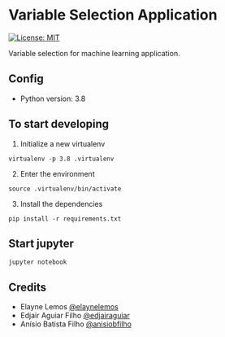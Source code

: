 # Variable Selection Application
[![License: MIT](https://img.shields.io/badge/License-MIT-blue.svg)](https://github.com/elaynelemos/ml-variable-selection/blob/main/LICENSE)

Variable selection for machine learning application.


## Config
- Python version: 3.8

## To start developing
1. Initialize a new virtualenv
```shell-session
virtualenv -p 3.8 .virtualenv
```
2. Enter the environment
```shell-session
source .virtualenv/bin/activate
```
3. Install the dependencies
```shell-session
pip install -r requirements.txt
```

## Start jupyter
```shell-session
jupyter notebook
```

## Credits
- Elayne Lemos [@elaynelemos](https://github.com/elaynelemos)
- Edjair Aguiar Filho [@edjairaguiar](https://github.com/edjairaguiar)
- Anísio Batista Filho [@anisiobfilho](https://github.com/anisiobfilho)
